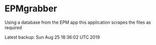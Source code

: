 # EPMgrabber
Using a database from the EPM app this application scrapes the files as required


Latest backup: Sun Aug 25 18:36:02 UTC 2019
